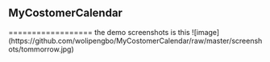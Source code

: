 <h2>MyCostomerCalendar</h2>
==================
the demo screenshots is this
![image](https://github.com/wolipengbo/MyCostomerCalendar/raw/master/screenshots/tommorrow.jpg)
